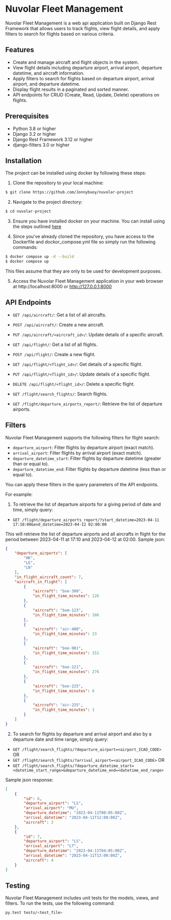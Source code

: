 # Nuvolar Fleet Management

Nuvolar Fleet Management is a web api application built on Django Rest Framework that allows users to track flights, view flight details, and apply filters to search for flights based on various criteria.

## Features

- Create and manage aircraft and flight objects in the system.
- View flight details including departure airport, arrival airport, departure  datetime, and aircraft information.
- Apply filters to search for flights based on departure airport, arrival airport, and departure datetime.
- Display flight results in a paginated and sorted manner.
- API endpoints for CRUD (Create, Read, Update, Delete) operations on flights.

## Prerequisites
- Python 3.8 or higher
- Django 3.2 or higher
- Django Rest Framework 3.12 or higher
- django-filters 3.0 or higher

## Installation
The project can be installed using docker by following these steps:

1. Clone the repository to your local machine:
```bash
$ git clone https://github.com/Jonnybuoy/nuvolar-project
```

2. Navigate to the project directory:
```bash
$ cd nuvolar-project
```

3. Ensure you have installed docker on your machine. You can install using the steps outlined [here](https://www.docker.com/get-started)

4. Since you've already cloned the repository, you have access to the Dockerfile and dockor_compose.yml file so simply run the following commands:
```bash
$ docker compose up -d --build
$ docker compose up
```
This files assume that they are only to be used for development purposes.

5. Access the Nuvolar Fleet Management application in your web browser at http://localhost:8000 or http://127.0.0.1:8000

## API Endpoints
- `GET /api/aircraft/`: Get a list of all aircrafts.
- `POST /api/aircraft/`: Create a new aircraft.
- `PUT /api/aircraft/<aircraft_id>/`: Update details of a specific aircraft.

- `GET /api/flight/`: Get a list of all flights.
- `POST /api/flight/`: Create a new flight.
- `GET /api/flight/<flight_id>/`: Get details of a specific flight.
- `PUT /api/flight/<flight_id>/`: Update details of a specific flight.
- `DELETE /api/flight/<flight_id>/`: Delete a specific flight.

- `GET /flight/search_flights/`: Search flights.
- `GET /flight/departure_airports_report/`: Retrieve the list of departure airports.


## Filters
Nuvolar Fleet Management supports the following filters for flight search:

- `departure_airport`: Filter flights by departure airport (exact match).
- `arrival_airport`: Filter flights by arrival airport (exact match).
- `departure_datetime_start`: Filter flights by departure datetime (greater than or equal to).
- `departure_datetime_end`: Filter flights by departure datetime (less than or equal to).

You can apply these filters in the query parameters of the API endpoints.

For example:

1. To retrieve the list of departure airports for a giving period of date and time, simply query:
- `GET /flight/departure_airports_report/?start_datetime=2023-04-11 17:10:00&end_datetime=2023-04-12 02:00:00`

This will retrieve the list of departure airports and all aircrafts in flight for the period between 2023-04-11 at 17:10 and 2023-04-12 at 02:00. Sample json:
```json
{
    "departure_airports": [
        "HK",
        "LE",
        "LN"
    ],
    "in_flight_aircraft_count": 7,
    "aircraft_in_flight": [
        {
            "aircraft": "boe-300",
            "in_flight_time_minutes": 126
        },
        {
            "aircraft": "bom-123",
            "in_flight_time_minutes": 106
        },
        {
            "aircraft": "air-400",
            "in_flight_time_minutes": 23
        },
        {
            "aircraft": "boe-901",
            "in_flight_time_minutes": 151
        },
        {
            "aircraft": "boe-221",
            "in_flight_time_minutes": 276
        },
        {
            "aircraft": "boe-225",
            "in_flight_time_minutes": 6
        },
        {
            "aircraft": "air-225",
            "in_flight_time_minutes": 1
        }
    ]
}
```

2. To search for flights by departure and arrival airport and also by a departure date and time range, simply query:
- `GET /flight/search_flights/?departure_airport=<airport_ICAO_CODE>` OR
- `GET /flight/search_flights/?arrival_airport=<airport_ICAO_CODE>` OR
- `GET /flight/search_flights/?departure_datetime_start=<datetime_start_range>&departure_datetime_end=<datetime_end_range>`

Sample json response:
```json
[
    {
        "id": 6,
        "departure_airport": "LS",
        "arrival_airport": "MU",
        "departure_datetime": "2023-04-11T00:05:00Z",
        "arrival_datetime": "2023-04-11T12:00:00Z",
        "aircraft": 3
    },
    {
        "id": 7,
        "departure_airport": "LS",
        "arrival_airport": "LT",
        "departure_datetime": "2023-04-11T04:05:00Z",
        "arrival_datetime": "2023-04-11T13:00:00Z",
        "aircraft": 4
    }
]
```


## Testing
Nuvolar Fleet Management includes unit tests for the models, views, and filters. To run the tests, use the following command:

```bash
py.test tests/<test_file>
```
